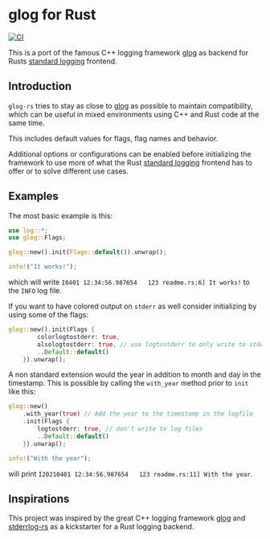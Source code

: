# glog for Rust

[![CI](https://github.com/cschlosser/glog-rs/actions/workflows/ci.yml/badge.svg)](https://github.com/cschlosser/glog-rs/actions/workflows/ci.yml)

This is a port of the famous C++ logging framework [glog] as backend for Rusts [standard logging] frontend.

## Introduction

`glog-rs` tries to stay as close to [glog] as possible to maintain compatibility, which can be useful in mixed environments using C++ and Rust code at the same time.

This includes default values for flags, flag names and behavior.

Additional options or configurations can be enabled before initializing the framework to use more of what the Rust [standard logging] frontend has to offer or to solve different use cases.

## Examples

The most basic example is this:

```rust
use log::*;
use glog::Flags;

glog::new().init(Flags::default()).unwrap();

info!("It works!");

```
which will write `I0401 12:34:56.987654   123 readme.rs:6] It works!` to the `INFO` log file.

If you want to have colored output on `stderr` as well consider initializing by using some of the flags:

```rust
glog::new().init(Flags {
        colorlogtostderr: true,
        alsologtostderr: true, // use logtostderr to only write to stderr and not to files
        ..Default::default()
    }).unwrap();
```

A non standard extension would the year in addition to month and day in the timestamp. This is possible by calling the `with_year` method prior to `init` like this:

```rust
glog::new()
    .with_year(true) // Add the year to the timestamp in the logfile
    .init(Flags {
        logtostderr: true, // don't write to log files
        ..Default::default()
    }).unwrap();

info!("With the year");
```

will print `I20210401 12:34:56.987654   123 readme.rs:11] With the year`.

## Inspirations

This project was inspired by the great C++ logging framework [glog] and [stderrlog-rs](https://github.com/cardoe/stderrlog-rs) as a kickstarter for a Rust logging backend.

[glog]: https://github.com/google/glog
[standard logging]: https://crates.io/crates/log
